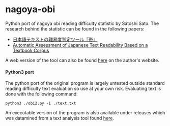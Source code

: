 # nagoya-obi

Python port of nagoya obi reading difficulty statistic by Satoshi Sato. The research behind the statistic can be found in the following papers:

- [日本語テキストの難易度判定ツール『帯』](https://www.japio.or.jp/00yearbook/files/2008book/08_1_03.pdf)
- [Automatic Assessment of Japanese Text Readability Based on a Textbook Corpus](http://www.lrec-conf.org/proceedings/lrec2008/pdf/165_paper.pdf) 

A web version of the tool can also be found [here](http://kotoba.nuee.nagoya-u.ac.jp/sc/obi3/) on the author's website.

#### Python3 port

The python port of the original program is largely untested outside standard reading difficulty text evaluation so use at your own risk. Evaluating text is done with the following command:

```(bash)
python3 ./obi2.py -i ./text.txt
```

An executable version of the program is also available under releases which was datamined from a text analysis tool found [here](https://sourceforge.net/projects/japanesetextana/).  
